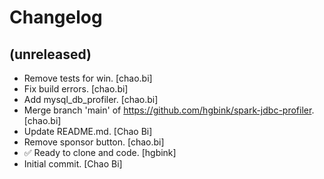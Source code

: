 Changelog
=========


(unreleased)
------------
- Remove tests for win. [chao.bi]
- Fix build errors. [chao.bi]
- Add mysql_db_profiler. [chao.bi]
- Merge branch 'main' of https://github.com/hgbink/spark-jdbc-profiler.
  [chao.bi]
- Update README.md. [Chao Bi]
- Remove sponsor button. [chao.bi]
- ✅ Ready to clone and code. [hgbink]
- Initial commit. [Chao Bi]


